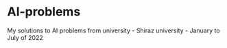 # AI-problems
 My solutions to AI problems from university - Shiraz university - January to July of 2022
